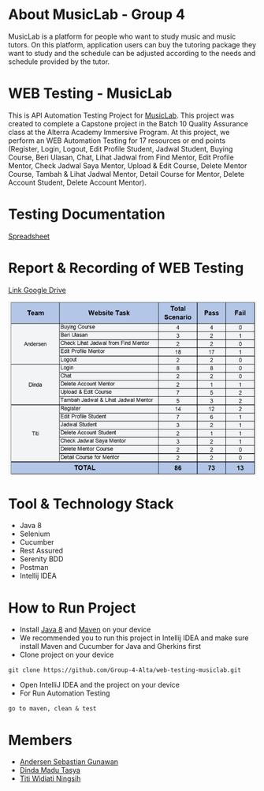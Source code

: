 # About MusicLab - Group 4
MusicLab is a platform for people who want to study music and music tutors.
On this platform, application users can buy the tutoring package they want to study and the schedule can be adjusted according to the needs and schedule provided by the tutor.

# WEB Testing - MusicLab
This is API Automation Testing Project for [MusicLab](https://music-lab-immersive.netlify.app/). This project was created to complete a Capstone project in the Batch 10 Quality Assurance class at the Alterra Academy Immersive Program. At this project, we perform an WEB Automation Testing for 17 resources or end points (Register, Login, Logout, Edit Profile Student, Jadwal Student, Buying Course, Beri Ulasan, Chat, Lihat Jadwal from Find Mentor, Edit Profile Mentor, Check Jadwal Saya Mentor, Upload & Edit Course, Delete Mentor Course, Tambah & Lihat Jadwal Mentor, Detail Course for Mentor, Delete Account Student, Delete Account Mentor).

# Testing Documentation
[Spreadsheet](https://docs.google.com/spreadsheets/d/1IdcKSn8_2um7ZuhkJ8l18yMDvfx3RXOzEwqw4iaPPgk/edit#gid=1283485061)

# Report & Recording of WEB Testing
[Link Google Drive](https://drive.google.com/drive/folders/1cZw15eYaFOjcC8aWVZc3wHFqTAw_bWT_?usp=sharing)

![image](https://github.com/titiwidiati/demo_git/blob/main/WEB%20Result%20Detail.png)

# Tool & Technology Stack
- Java 8
- Selenium
- Cucumber
- Rest Assured
- Serenity BDD
- Postman
- Intellij IDEA

# How to Run Project
- Install  [Java 8](https://www.oracle.com/java/technologies/downloads/#java8) and [Maven](https://maven.apache.org/download.cgi) on your device
- We recommended you to run this project in Intellij IDEA and make sure install Maven and Cucumber for Java and Gherkins first
- Clone project on your device
```
git clone https://github.com/Group-4-Alta/web-testing-musiclab.git
```
- Open IntelliJ IDEA and the project on your device
- For Run Automation Testing
```
go to maven, clean & test
```

# Members
-  [Andersen Sebastian Gunawan](https://github.com/kasg888)
-  [Dinda Madu Tasya](https://github.com/dindazzz)
-  [Titi Widiati Ningsih](https://github.com/titiwidiati)

